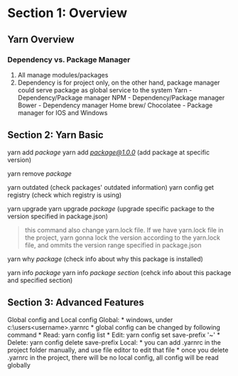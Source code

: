 # Section 1: Overview
## Yarn Overview
### Dependency vs. Package Manager
1. All manage modules/packages
2. Dependency is for project only, on the other hand, package manager could serve package as global service to the system
Yarn - Dependency/Package manager
NPM - Dependency/Package manager
Bower - Dependency manager
Home brew/ Chocolatee - Package manager for IOS and Windows

## Section 2: Yarn Basic
yarn add *package*
yarn add *package@1.0.0* (add package at specific version)

yarn remove *package*

yarn outdated (check packages' outdated information)
yarn config get registry (check which registry is using)

yarn upgrade
yarn upgrade *package* (upgrade specific package to the version specified in package.json)
> this command also change yarn.lock file. If we have yarn.lock file in the project, yarn gonna lock the version according to the yarn.lock file, and ommits the version range specified in package.json

yarn why *package* (check info about why this package is installed)

yarn info *package*
yarn info *package section* (cehck info about this package and specified section)

## Section 3: Advanced Features
Global config and Local config
Global:
    * windows, under c:\users\<username>\.yarnrc
    * global config can be changed by following command
        * Read: yarn config list
        * Edit: yarn config set save-prefix '~'
        * Delete: yarn config delete save-prefix
Local:
    * you can add .yarnrc in the project folder manually, and use file editor to edit that file
    * once you delete .yarnrc in the project, there will be no local config, all config will be read globally

